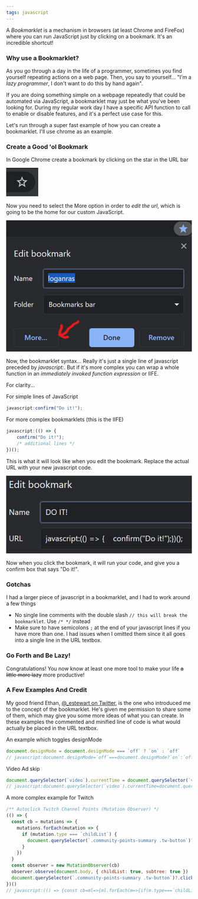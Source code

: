 ```yaml
---
tags: javascript
---
```

A _Bookmarklet_ is a mechanism in browsers (at least Chrome and FireFox) where you can run JavaScript just by clicking on a bookmark.  It's an incredible shortcut!

### Why use a Bookmarklet?

As you go through a day in the life of a programmer, sometimes you find yourself repeating actions on a web page.  Then, you say to yourself...  "I'm a _lazy programmer_, I don't want to do this by hand again".

If you are doing something simple on a webpage repeatedly that could be automated via JavaScript, a bookmarklet may just be what you've been looking for.  During my regular work day I have a specific API function to call to enable or disable features, and it's a perfect use case for this.

Let's run through a super fast example of how you can create a bookmarklet.  I'll use chrome as an example.

### Create a Good 'ol Bookmark

In Google Chrome create a bookmark by clicking on the star in the URL bar

![Chrome bookmark star icon](/images/chromeStar.PNG)

Now you need to select the More option in order to _edit the url_, which is going to be the home for our custom JavaScript.

![More button in chrome bookmark menu](/images/bookmarkMore.png)

Now, the bookmarklet syntax...  Really it's just a single line of javascript preceded by _javascript:_.  But if it's more complex you can wrap a whole function in an _immediately invoked function expression_ or IIFE.

For clarity...

For simple lines of JavaScript
```js
javascript:confirm("Do it!");
```

For more complex bookmarklets (this is the IIFE)
```js
javascript:(() => {
    confirm("Do it!");
    /* additional lines */
})();
```

This is what it will look like when you edit the bookmark.  Replace the actual URL with your new javascript code.

![A line of JavaScript code that is inside the URL text box](/images/bookmarklet.png)

Now when you click the bookmark, it will run your code, and give you a confirm box that says "Do it!".

### Gotchas

I had a larger piece of javascript in a bookmarklet, and I had to work around a few things
* No single line comments with the double slash `// this will break the bookmarklet`.  Use `/* */` instead
* Make sure to have semicolons `;` at the end of your javascript lines if you have more than one. I had issues when I omitted them since it all goes into a single line in the URL textbox.

### Go Forth and Be Lazy!

Congratulations! You now know at least one more tool to make your life ~~a little more lazy~~ more productive!

### A Few Examples And Credit

My good friend Ethan, [@_estewart on Twitter](https://twitter.com/_estewart), is the one who introduced me to the concept of the bookmarklet.  He's given me permission to share some of them, which may give you some more ideas of what you can create.  In these examples the commented and minified line of code is what would actually be placed in the URL textbox.

An example which toggles designMode
```js
document.designMode = document.designMode === `off` ? `on` : `off`
// javascript:document.designMode=`off`===document.designMode?`on`:`off`
```

Video Ad skip
```js
document.querySelector(`video`).currentTime = document.querySelector(`video`).duration
// javascript:document.querySelector(`video`).currentTime=document.querySelector(`video`).duration
```

A more complex example for Twitch
```js
/** Autoclick Twitch Channel Points (Mutation Observer) */
(() => {
  const cb = mutations => {
    mutations.forEach(mutation => {
      if (mutation.type === `childList`) {
        document.querySelector(`.community-points-summary .tw-button`)?.click()
      }
    })
  }
  const observer = new MutationObserver(cb)
  observer.observe(document.body, { childList: true, subtree: true })
  document.querySelector(`.community-points-summary .tw-button`)?.click()
})()
// javascript:(() => {const cb=ml=>{ml.forEach(m=>{if(m.type===`childList`){document.querySelector(`.community-points-summary .tw-button`)?.click()}})};const o=new MutationObserver(cb);o.observe(document.body,{childList:true,subtree:true});document.querySelector(`.community-points-summary .tw-button`)?.click()})()
```
